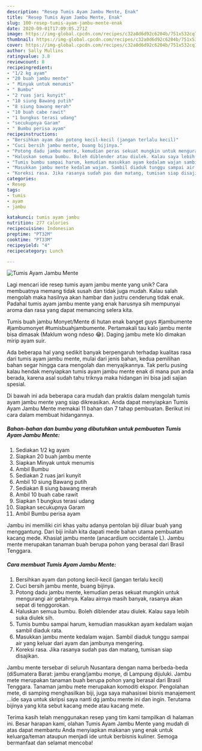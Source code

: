 ```yaml
---
description: "Resep Tumis Ayam Jambu Mente, Enak"
title: "Resep Tumis Ayam Jambu Mente, Enak"
slug: 100-resep-tumis-ayam-jambu-mente-enak
date: 2020-09-01T17:09:05.271Z
image: https://img-global.cpcdn.com/recipes/c32a0d6d92c6204b/751x532cq70/tumis-ayam-jambu-mente-foto-resep-utama.jpg
thumbnail: https://img-global.cpcdn.com/recipes/c32a0d6d92c6204b/751x532cq70/tumis-ayam-jambu-mente-foto-resep-utama.jpg
cover: https://img-global.cpcdn.com/recipes/c32a0d6d92c6204b/751x532cq70/tumis-ayam-jambu-mente-foto-resep-utama.jpg
author: Sally Mullins
ratingvalue: 3.8
reviewcount: 8
recipeingredient:
- "1/2 kg ayam"
- "20 buah jambu mente"
- " Minyak untuk menumis"
- " Bumbu"
- "2 ruas jari kunyit"
- "10 siung Bawang putih"
- "8 siung bawang merah"
- "10 buah cabe rawit"
- "1 bungkus terasi udang"
- "secukupnya Garam"
- " Bumbu perisa ayam"
recipeinstructions:
- "Bersihkan ayam dan potong kecil-kecil (jangan terlalu kecil)"
- "Cuci bersih jambu mente, buang bijinya."
- "Potong dadu jambu mente, kemudian peras sekuat mungkin untuk mengurangi air getahnya. Kalau airnya masih banyak, rasanya akan sepat di tenggorokan."
- "Haluskan semua bumbu. Boleh diblender atau diulek. Kalau saya lebih suka diulek sih."
- "Tumis bumbu sampai harum, kemudian masukkan ayam kedalam wajan sambil diaduk rata."
- "Masukkan jambu mente kedalam wajan. Sambil diaduk tunggu sampai air yang keluar dari ayam dan jambunya mengering."
- "Koreksi rasa. Jika rasanya sudah pas dan matang, tumisan siap disajikan."
categories:
- Resep
tags:
- tumis
- ayam
- jambu

katakunci: tumis ayam jambu 
nutrition: 277 calories
recipecuisine: Indonesian
preptime: "PT32M"
cooktime: "PT33M"
recipeyield: "4"
recipecategory: Lunch

---
```



![Tumis Ayam Jambu Mente](https://img-global.cpcdn.com/recipes/c32a0d6d92c6204b/751x532cq70/tumis-ayam-jambu-mente-foto-resep-utama.jpg)

Lagi mencari ide resep tumis ayam jambu mente yang unik? Cara membuatnya memang tidak susah dan tidak juga mudah. Kalau salah mengolah maka hasilnya akan hambar dan justru cenderung tidak enak. Padahal tumis ayam jambu mente yang enak harusnya sih mempunyai aroma dan rasa yang dapat memancing selera kita.

Tumis buah jambu Monyet/Mente di hutan enak banget guys #jambumente #jambumonyet #tumisbuahjambumente. Pertamakali tau kalo jambu mente bisa dimasak (Maklum wong ndeso 😂). Daging jambu mete klo dimakan mirip ayam suir.

Ada beberapa hal yang sedikit banyak berpengaruh terhadap kualitas rasa dari tumis ayam jambu mente, mulai dari jenis bahan, kedua pemilihan bahan segar hingga cara mengolah dan menyajikannya. Tak perlu pusing kalau hendak menyiapkan tumis ayam jambu mente enak di mana pun anda berada, karena asal sudah tahu triknya maka hidangan ini bisa jadi sajian spesial.


Di bawah ini ada beberapa cara mudah dan praktis dalam mengolah tumis ayam jambu mente yang siap dikreasikan. Anda dapat menyiapkan Tumis Ayam Jambu Mente memakai 11 bahan dan 7 tahap pembuatan. Berikut ini cara dalam membuat hidangannya.

<!--inarticleads1-->

##### Bahan-bahan dan bumbu yang dibutuhkan untuk pembuatan Tumis Ayam Jambu Mente:

1. Sediakan 1/2 kg ayam
1. Siapkan 20 buah jambu mente
1. Siapkan  Minyak untuk menumis
1. Ambil  Bumbu
1. Sediakan 2 ruas jari kunyit
1. Ambil 10 siung Bawang putih
1. Sediakan 8 siung bawang merah
1. Ambil 10 buah cabe rawit
1. Siapkan 1 bungkus terasi udang
1. Siapkan secukupnya Garam
1. Ambil  Bumbu perisa ayam


Jambu ini memiliki ciri khas yaitu adanya pentolan biji diluar buah yang menggantung. Dari biji inilah kita dapati mede bahan utama pembuatan kacang mede. Khasiat jambu mente (anacardium occidentale L). Jambu mente merupakan tanaman buah berupa pohon yang berasal dari Brasil Tenggara. 

<!--inarticleads2-->

##### Cara membuat Tumis Ayam Jambu Mente:

1. Bersihkan ayam dan potong kecil-kecil (jangan terlalu kecil)
1. Cuci bersih jambu mente, buang bijinya.
1. Potong dadu jambu mente, kemudian peras sekuat mungkin untuk mengurangi air getahnya. Kalau airnya masih banyak, rasanya akan sepat di tenggorokan.
1. Haluskan semua bumbu. Boleh diblender atau diulek. Kalau saya lebih suka diulek sih.
1. Tumis bumbu sampai harum, kemudian masukkan ayam kedalam wajan sambil diaduk rata.
1. Masukkan jambu mente kedalam wajan. Sambil diaduk tunggu sampai air yang keluar dari ayam dan jambunya mengering.
1. Koreksi rasa. Jika rasanya sudah pas dan matang, tumisan siap disajikan.


Jambu mente tersebar di seluruh Nusantara dengan nama berbeda-beda (diSumatera Barat: jambu erang/jambu monye, di Lampung dijuluki. Jambu mete merupakan tanaman buah berupa pohon yang berasal dari Brasil Tenggara. Tanaman jambu mete merupakan komoditi ekspor. Pengolahan mete, di samping menghasilkan biji, juga saya mahasiswi bisnis manajement …ide saya untuk skripsi saya nanti dg jambu mente ini dan ingin. Terutama bijinya yang kita sebut kacang mede atau kacang mete. 

Terima kasih telah menggunakan resep yang tim kami tampilkan di halaman ini. Besar harapan kami, olahan Tumis Ayam Jambu Mente yang mudah di atas dapat membantu Anda menyiapkan makanan yang enak untuk keluarga/teman ataupun menjadi ide untuk berbisnis kuliner. Semoga bermanfaat dan selamat mencoba!
